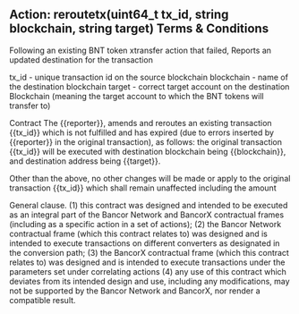 ## Action: reroutetx(uint64_t tx_id, string blockchain, string target) Terms & Conditions

Following an existing BNT token xtransfer action that failed, Reports an updated destination for the transaction

tx_id - unique transaction id on the source blockchain
blockchain - name of the destination blockchain
target - correct target account on the destination Blockchain (meaning the target account to which the BNT tokens will transfer to)

Contract
The {{reporter}}, amends and reroutes an existing transaction {{tx_id}} which is not fulfilled and has expired (due to errors inserted by {{reporter}} in the original transaction), as follows: the original transaction {{tx_id}} will be executed with destination blockchain being {{blockchain}}, and destination address being {{target}}.

Other than the above, no other changes will be made or apply to the original transaction {{tx_id}} which shall remain unaffected including the amount


General clause. (1) this contract was designed and intended to be executed as an integral part of the Bancor Network and BancorX contractual frames (including as a specific action in a set of actions); (2) the Bancor Network contractual frame (which this contract relates to) was designed and is intended to execute transactions on different converters as designated in the conversion path; (3) the BancorX contractual frame (which this contract relates to) was designed and is intended to execute transactions under the parameters set under correlating actions (4) any use of this contract which deviates from its intended design and use, including any modifications, may not be supported by the Bancor Network and BancorX, nor render a compatible result.